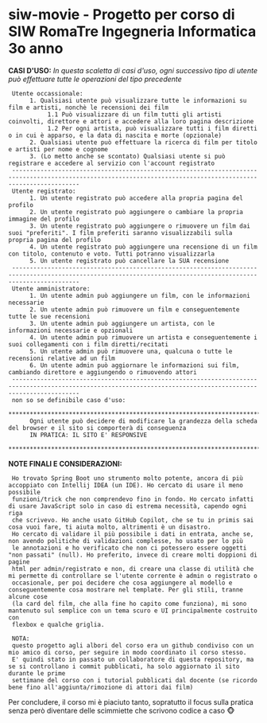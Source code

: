 # siw-movie - Progetto per corso di SIW RomaTre Ingegneria Informatica 3o anno

**CASI D'USO:**
     _In questa scaletta di casi d'uso, ogni successivo tipo di utente può effettuare tutte le operazioni del tipo precedente_
     
     
     Utente occassionale: 
          1. Qualsiasi utente può visualizzare tutte le informazioni su film e artisti, nonchè le recensioni dei film
               1.1 Può visualizzare di un film tutti gli artisti coinvolti, direttore e attori e accedere alla loro pagina descrizione
               1.2 Per ogni artista, può visualizzare tutti i film diretti o in cui è apparso, e la data di nascita e morte (opzionale)
          2. Qualsiasi utente può effettuare la ricerca di film per titolo e artisti per nome e cognome
          3. (Lo metto anche se scontato) Qualsiasi utente si può registrare e accedere al servizio con l'account registrato
     ---------------------------------------------------------------------------------------------------------------------------------------------------------------
     Utente registrato:
          1. Un utente registrato può accedere alla propria pagina del profilo
          2. Un utente registrato può aggiungere o cambiare la propria immagine del profilo
          3. Un utente registrato può aggiungere o rimuovere un film dai suoi "preferiti". I film preferiti saranno visualizzabili sulla propria pagina del profilo
          4. Un utente registrato può aggiungere una recensione di un film con titolo, contenuto e voto. Tutti potranno visualizzarla
          5. Un utente registrato può cancellare la SUA recensione
     ---------------------------------------------------------------------------------------------------------------------------------------------------------------
     Utente amministratore:
          1. Un utente admin può aggiungere un film, con le informazioni necessarie
          2. Un utente admin può rimuovere un film e conseguentemente tutte le sue recensioni
          3. Un utente admin può aggiungere un artista, con le informazioni necessarie e opzionali
          4. Un utente admin può rimuovere un artista e conseguentemente i suoi collegamenti con i film diretti/recitati
          5. Un utente admin può rimuovere una, qualcuna o tutte le recensioni relative ad un film
          6. Un utente admin può aggiornare le informazioni sui film, cambiando direttore e aggiungendo o rimuovendo attori
     ---------------------------------------------------------------------------------------------------------------------------------------------------------------
     non so se definibile caso d'uso:
          *******************************************************************************************************************
          Ogni utente può decidere di modificare la grandezza della scheda del browser e il sito si comporterà di conseguenza
          IN PRATICA: IL SITO E' RESPONSIVE
          *******************************************************************************************************************
          

**NOTE FINALI E CONSIDERAZIONI:**

     Ho trovato Spring Boot uno strumento molto potente, ancora di più accoppiato con Intellij IDEA (un IDE). Ho cercato di usare il meno possibile
     funzioni/trick che non comprendevo fino in fondo. Ho cercato infatti di usare JavaScript solo in caso di estrema necessità, capendo ogni riga
     che scrivevo. Ho anche usato GitHub Copilot, che se tu in primis sai cosa vuoi fare, ti aiuta molto, altrimenti è un disastro.
     Ho cercato di validare il più possibile i dati in entrata, anche se, non avendo politiche di validazioni complesse, ho usato per lo più
     le annotazioni e ho verificato che non ci potessero essere oggetti "non passati" (null). Ho preferito, invece di creare molti doppioni di pagine
     html per admin/registrato e non, di creare una classe di utilità che mi permette di controllare se l'utente corrente è admin o registrato o 
     occasionale, per poi decidere che cosa aggiungere al modello e conseguentemente cosa mostrare nel template. Per gli stili, tranne alcune cose
     (la card del film, che alla fine ho capito come funziona), mi sono mantenuto sul semplice con un tema scuro e UI principalmente costruito con
     flexbox e qualche griglia. 
     
     NOTA: 
     questo progetto agli albori del corso era un github condiviso con un mio amico di corso, per seguire in modo coordinato il corso stesso.
     E' quindi stato in passato un collaboratore di questa repository, ma se si controllano i commit pubblicati, ha solo aggiornato il sito durante le prime
     settimane del corso con i tutorial pubblicati dal docente (se ricordo bene fino all'aggiunta/rimozione di attori dai film)
     
Per concludere, il corso mi è piaciuto tanto, sopratutto il focus sulla pratica senza però diventare delle scimmiette che scrivono codice a caso 🐵
     
               
